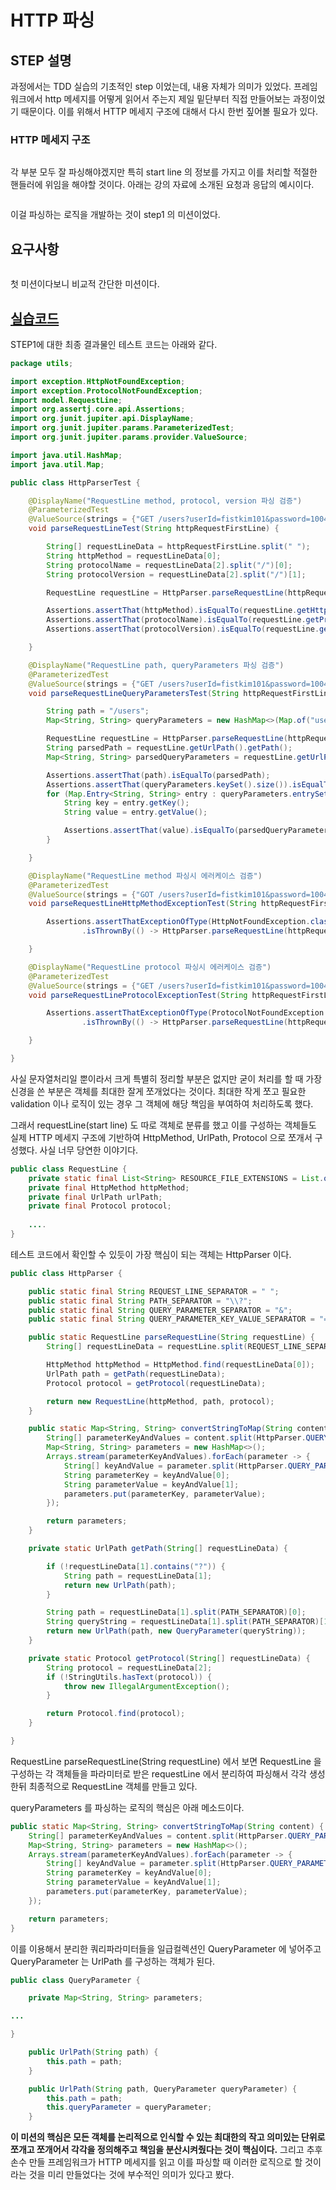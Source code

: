 # HTTP 파싱

## STEP 설명

과정에서는 TDD 실습의 기초적인 step 이었는데, 내용 자체가 의미가 있었다. 프레임워크에서 http 메세지를 어떻게 읽어서 주는지 제일 밑단부터 직접 만들어보는 과정이었기 때문이다. 이를 위해서 HTTP 메세지 구조에 대해서 다시 한번 짚어볼 필요가 있다.

### HTTP 메세지 구조

<figure><img src="../../../.gitbook/assets/image (4) (4).png" alt=""><figcaption></figcaption></figure>

각 부분 모두 잘 파싱해야겠지만 특히 start line 의 정보를 가지고 이를 처리할 적절한 핸들러에 위임을 해야할 것이다. 아래는 강의 자료에 소개된 요청과 응답의 예시이다.

<figure><img src="../../../.gitbook/assets/image (4) (1).png" alt=""><figcaption></figcaption></figure>

이걸 파싱하는 로직을 개발하는 것이 step1 의 미션이었다.



## 요구사항

<figure><img src="../../../.gitbook/assets/image (5) (1).png" alt=""><figcaption></figcaption></figure>

첫 미션이다보니 비교적 간단한 미션이다.



## [실습코드](https://github.com/fistkim101/jwp-was)

STEP1에 대한 최종 결과물인 테스트 코드는 아래와 같다.

```java
package utils;

import exception.HttpNotFoundException;
import exception.ProtocolNotFoundException;
import model.RequestLine;
import org.assertj.core.api.Assertions;
import org.junit.jupiter.api.DisplayName;
import org.junit.jupiter.params.ParameterizedTest;
import org.junit.jupiter.params.provider.ValueSource;

import java.util.HashMap;
import java.util.Map;

public class HttpParserTest {

    @DisplayName("RequestLine method, protocol, version 파싱 검증")
    @ParameterizedTest
    @ValueSource(strings = {"GET /users?userId=fistkim101&password=1004 HTTP/1.1", "POST /users?userId=fistkim101&password=1004 HTTP/1.1"})
    void parseRequestLineTest(String httpRequestFirstLine) {

        String[] requestLineData = httpRequestFirstLine.split(" ");
        String httpMethod = requestLineData[0];
        String protocolName = requestLineData[2].split("/")[0];
        String protocolVersion = requestLineData[2].split("/")[1];

        RequestLine requestLine = HttpParser.parseRequestLine(httpRequestFirstLine);

        Assertions.assertThat(httpMethod).isEqualTo(requestLine.getHttpMethod().toString());
        Assertions.assertThat(protocolName).isEqualTo(requestLine.getProtocol().getName());
        Assertions.assertThat(protocolVersion).isEqualTo(requestLine.getProtocol().getVersion());

    }

    @DisplayName("RequestLine path, queryParameters 파싱 검증")
    @ParameterizedTest
    @ValueSource(strings = {"GET /users?userId=fistkim101&password=1004 HTTP/1.1"})
    void parseRequestLineQueryParametersTest(String httpRequestFirstLine) {

        String path = "/users";
        Map<String, String> queryParameters = new HashMap<>(Map.of("userId", "fistkim101", "password", "1004"));

        RequestLine requestLine = HttpParser.parseRequestLine(httpRequestFirstLine);
        String parsedPath = requestLine.getUrlPath().getPath();
        Map<String, String> parsedQueryParameters = requestLine.getUrlPath().getQueryParameter().getParameters();

        Assertions.assertThat(path).isEqualTo(parsedPath);
        Assertions.assertThat(queryParameters.keySet().size()).isEqualTo(parsedQueryParameters.keySet().size());
        for (Map.Entry<String, String> entry : queryParameters.entrySet()) {
            String key = entry.getKey();
            String value = entry.getValue();

            Assertions.assertThat(value).isEqualTo(parsedQueryParameters.get(key));
        }

    }

    @DisplayName("RequestLine method 파싱시 에러케이스 검증")
    @ParameterizedTest
    @ValueSource(strings = {"GOT /users?userId=fistkim101&password=1004 HTTP/1.1", "PST /users?name=jk&phoneNumber=01012345678 HTTP/1.1"})
    void parseRequestLineHttpMethodExceptionTest(String httpRequestFirstLine) {

        Assertions.assertThatExceptionOfType(HttpNotFoundException.class)
                .isThrownBy(() -> HttpParser.parseRequestLine(httpRequestFirstLine));

    }

    @DisplayName("RequestLine protocol 파싱시 에러케이스 검증")
    @ParameterizedTest
    @ValueSource(strings = {"GET /users?userId=fistkim101&password=1004 HTTTTP/1.1", "POST /users?name=jk&phoneNumber=01012345678 TP/1.1"})
    void parseRequestLineProtocolExceptionTest(String httpRequestFirstLine) {

        Assertions.assertThatExceptionOfType(ProtocolNotFoundException.class)
                .isThrownBy(() -> HttpParser.parseRequestLine(httpRequestFirstLine));

    }

}
```



사실 문자열처리일 뿐이라서 크게 특별히 정리할 부분은 없지만 굳이 처리를 할 때 가장 신경을 쓴 부분은 객체를 최대한 잘게 쪼개었다는 것이다. 최대한 작게 쪼고 필요한 validation 이나 로직이 있는 경우 그 객체에 해당 책임을 부여하여 처리하도록 했다.

그래서 requestLine(start line) 도 따로 객체로 분류를 했고 이를 구성하는 객체들도 실제 HTTP 메세지 구조에 기반하여 HttpMethod, UrlPath, Protocol 으로 쪼개서 구성했다. 사실 너무 당연한 이야기다.

```java
public class RequestLine {
    private static final List<String> RESOURCE_FILE_EXTENSIONS = List.of(".css", ".js", ".ico", "ttf", "woff", "png");
    private final HttpMethod httpMethod;
    private final UrlPath urlPath;
    private final Protocol protocol;
    
    ....
}
```



테스트 코드에서 확인할 수 있듯이 가장 핵심이 되는 객체는 HttpParser 이다.

```java
public class HttpParser {

    public static final String REQUEST_LINE_SEPARATOR = " ";
    public static final String PATH_SEPARATOR = "\\?";
    public static final String QUERY_PARAMETER_SEPARATOR = "&";
    public static final String QUERY_PARAMETER_KEY_VALUE_SEPARATOR = "=";

    public static RequestLine parseRequestLine(String requestLine) {
        String[] requestLineData = requestLine.split(REQUEST_LINE_SEPARATOR);

        HttpMethod httpMethod = HttpMethod.find(requestLineData[0]);
        UrlPath path = getPath(requestLineData);
        Protocol protocol = getProtocol(requestLineData);

        return new RequestLine(httpMethod, path, protocol);
    }

    public static Map<String, String> convertStringToMap(String content) {
        String[] parameterKeyAndValues = content.split(HttpParser.QUERY_PARAMETER_SEPARATOR);
        Map<String, String> parameters = new HashMap<>();
        Arrays.stream(parameterKeyAndValues).forEach(parameter -> {
            String[] keyAndValue = parameter.split(HttpParser.QUERY_PARAMETER_KEY_VALUE_SEPARATOR);
            String parameterKey = keyAndValue[0];
            String parameterValue = keyAndValue[1];
            parameters.put(parameterKey, parameterValue);
        });

        return parameters;
    }

    private static UrlPath getPath(String[] requestLineData) {

        if (!requestLineData[1].contains("?")) {
            String path = requestLineData[1];
            return new UrlPath(path);
        }

        String path = requestLineData[1].split(PATH_SEPARATOR)[0];
        String queryString = requestLineData[1].split(PATH_SEPARATOR)[1];
        return new UrlPath(path, new QueryParameter(queryString));
    }

    private static Protocol getProtocol(String[] requestLineData) {
        String protocol = requestLineData[2];
        if (!StringUtils.hasText(protocol)) {
            throw new IllegalArgumentException();
        }

        return Protocol.find(protocol);
    }

}

```

RequestLine parseRequestLine(String requestLine) 에서 보면 RequestLine 을 구성하는 각 객체들을 파라미터로 받은  requestLine 에서 분리하여 파싱해서 각각 생성한뒤 최종적으로 RequestLine 객체를 만들고 있다.

queryParameters 를 파싱하는 로직의 핵심은 아래 메소드이다.

```java
public static Map<String, String> convertStringToMap(String content) {
    String[] parameterKeyAndValues = content.split(HttpParser.QUERY_PARAMETER_SEPARATOR);
    Map<String, String> parameters = new HashMap<>();
    Arrays.stream(parameterKeyAndValues).forEach(parameter -> {
        String[] keyAndValue = parameter.split(HttpParser.QUERY_PARAMETER_KEY_VALUE_SEPARATOR);
        String parameterKey = keyAndValue[0];
        String parameterValue = keyAndValue[1];
        parameters.put(parameterKey, parameterValue);
    });

    return parameters;
}
```

이를 이용해서 분리한 쿼리파라미터들을 일급컬렉션인 QueryParameter 에 넣어주고 QueryParameter 는 UrlPath 를 구성하는 객체가 된다.

```java
public class QueryParameter {

    private Map<String, String> parameters;

...

}
```

```java
    public UrlPath(String path) {
        this.path = path;
    }

    public UrlPath(String path, QueryParameter queryParameter) {
        this.path = path;
        this.queryParameter = queryParameter;
    }

```

**이 미션의 핵심은 모든 객체를 논리적으로 인식할 수 있는 최대한의 작고 의미있는 단위로 쪼개고 쪼개어서 각각을 정의해주고 책임을 분산시켜줬다는 것이 핵심이다.** 그리고 추후 손수 만들 프레임워크가 HTTP 메세지를 읽고 이를 파싱할 때 이러한 로직으로 할 것이라는 것을 미리 만들었다는 것에 부수적인 의미가 있다고 봤다.
